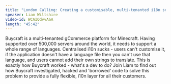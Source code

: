 ```yaml
---
title: "London Calling: Creating a customisable, multi-tenanted i18n solution"
speaker: Liam Wiltshire
video-id: WCAIQdvvAaA 
length: "45:42"
---
```

Buycraft is a multi-tenanted gCommerce platform for Minecraft. Having supported over 500,000 servers around the world, it needs to support a whole range of languages. Centralised i10n sucks - users can't customise it, if the application doesn't have a language file then you can't use that language, and users cannot add their own strings to translate. This is exactly how Buycraft worked - what's a dev to do? Join Liam to find out how Buycraft investigated, hacked and 'borrowed' code to solve this problem to provide a fully flexible, i10n layer for all their customers.